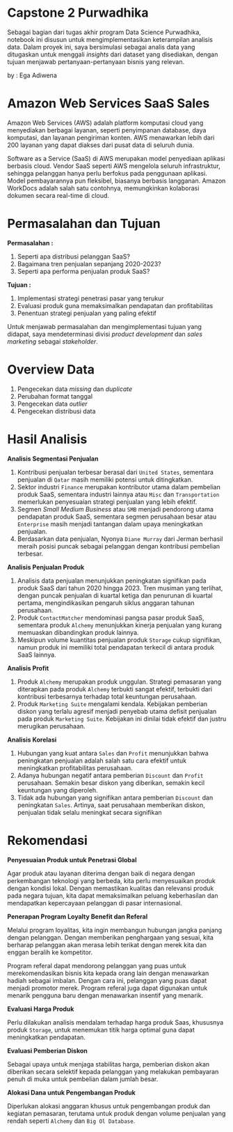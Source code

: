 # **Capstone 2 Purwadhika**

Sebagai bagian dari tugas akhir program Data Science Purwadhika, notebook ini disusun untuk mengimplementasikan keterampilan analisis data. Dalam proyek ini, saya bersimulasi sebagai analis data yang ditugaskan untuk menggali *insights* dari dataset yang disediakan, dengan tujuan menjawab pertanyaan-pertanyaan bisnis yang relevan.

by : Ega Adiwena

# **Amazon Web Services SaaS Sales**

Amazon Web Services (AWS) adalah platform komputasi cloud yang menyediakan berbagai layanan, seperti penyimpanan database, daya komputasi, dan layanan pengiriman konten. AWS menawarkan lebih dari 200 layanan yang dapat diakses dari pusat data di seluruh dunia.

Software as a Service (SaaS) di AWS merupakan model penyediaan aplikasi berbasis cloud. Vendor SaaS seperti AWS mengelola seluruh infrastruktur, sehingga pelanggan hanya perlu berfokus pada penggunaan aplikasi. Model pembayarannya pun fleksibel, biasanya berbasis langganan. Amazon WorkDocs adalah salah satu contohnya, memungkinkan kolaborasi dokumen secara real-time di cloud.

# **Permasalahan dan Tujuan**

**Permasalahan :**

1.   Seperti apa distribusi pelanggan SaaS?
2.   Bagaimana tren penjualan sepanjang 2020-2023?
3.   Seperti apa performa penjualan produk SaaS?

**Tujuan :**

1.   Implementasi strategi penetrasi pasar yang terukur
2.   Evaluasi produk guna memaksimalkan pendapatan dan profitabilitas
3.   Penentuan strategi penjualan yang paling efektif

Untuk menjawab permasalahan dan mengimplementasi tujuan yang didapat, saya mendeterminasi divisi *product development* dan *sales marketing* sebagai *stakeholder*.

# **Overview Data**

1.   Pengecekan data *missing* dan *duplicate*
2.   Perubahan format tanggal
3.   Pengecekan data *outlier*
4.   Pengecekan distribusi data

# **Hasil Analisis**

**Analisis Segmentasi Penjualan**

1.   Kontribusi penjualan terbesar berasal dari `United States`, sementara penjualan di `Qatar` masih memiliki potensi untuk ditingkatkan.
2.   Sektor industri `Finance` merupakan kontributor utama dalam pembelian produk SaaS, sementara industri lainnya atau `Misc` dan `Transportation` memerlukan penyesuaian strategi penjualan yang lebih efektif.
3.   Segmen *Small Medium Business* atau `SMB` menjadi pendorong utama pendapatan produk SaaS, sementara segmen perusahaan besar atau `Enterprise` masih menjadi tantangan dalam upaya meningkatkan penjualan.
4.   Berdasarkan data penjualan, Nyonya `Diane Murray` dari Jerman berhasil meraih posisi puncak sebagai pelanggan dengan kontribusi pembelian terbesar.

**Analisis Penjualan Produk**

1.   Analisis data penjualan menunjukkan peningkatan signifikan pada produk SaaS dari tahun 2020 hingga 2023. Tren musiman yang terlihat, dengan puncak penjualan di kuartal ketiga dan penurunan di kuartal pertama, mengindikasikan pengaruh siklus anggaran tahunan perusahaan.
2.   Produk `ContactMatcher` mendominasi pangsa pasar produk SaaS, sementara produk `Alchemy` menunjukkan kinerja penjualan yang kurang memuaskan dibandingkan produk lainnya.
3.   Meskipun volume kuantitas penjualan produk `Storage` cukup signifikan, namun produk ini memiliki total pendapatan terkecil di antara produk SaaS lainnya.

**Analisis Profit**

1.   Produk `Alchemy` merupakan produk unggulan. Strategi pemasaran yang diterapkan pada produk `Alchemy` terbukti sangat efektif, terbukti dari kontribusi terbesarnya terhadap total keuntungan perusahaan.
2.   Produk `Marketing Suite` mengalami kendala. Kebijakan pemberian diskon yang terlalu agresif menjadi penyebab utama defisit penjualan pada produk `Marketing Suite`. Kebijakan ini dinilai tidak efektif dan justru merugikan perusahaan.

**Analisis Korelasi**

1.   Hubungan yang kuat antara `Sales` dan `Profit` menunjukkan bahwa peningkatan penjualan adalah salah satu cara efektif untuk meningkatkan profitabilitas perusahaan.
2.   Adanya hubungan negatif antara pemberian `Discount` dan `Profit` perusahaan. Semakin besar diskon yang diberikan, semakin kecil keuntungan yang diperoleh.
3.   Tidak ada hubungan yang signifikan antara pemberian `Discount` dan peningkatan `Sales`. Artinya, saat perusahaan memberikan diskon, penjualan tidak selalu meningkat secara signifikan

# **Rekomendasi**

**Penyesuaian Produk untuk Penetrasi Global**

Agar produk atau layanan diterima dengan baik di negara dengan perkembangan teknologi yang berbeda, kita perlu menyesuaikan produk dengan kondisi lokal. Dengan memastikan kualitas dan relevansi produk pada negara tujuan, kita dapat memaksimalkan peluang keberhasilan dan mendapatkan kepercayaan pelanggan di pasar internasional.

**Penerapan Program Loyalty Benefit dan Referal**

Melalui program loyalitas, kita ingin membangun hubungan jangka panjang dengan pelanggan. Dengan memberikan penghargaan yang sesuai, kita berharap pelanggan akan merasa lebih terikat dengan merek kita dan enggan beralih ke kompetitor.

Program referal dapat mendorong pelanggan yang puas untuk merekomendasikan bisnis kita kepada orang lain dengan menawarkan hadiah sebagai imbalan. Dengan cara ini, pelanggan yang puas dapat menjadi promotor merek. Program referal juga dapat digunakan untuk menarik pengguna baru dengan menawarkan insentif yang menarik.

**Evaluasi Harga Produk**

Perlu dilakukan analisis mendalam terhadap harga produk Saas, khususnya produk `Storage`, untuk menemukan titik harga optimal guna dapat meningkatkan pendapatan.

**Evaluasi Pemberian Diskon**

Sebagai upaya untuk menjaga stabilitas harga, pemberian diskon akan diberikan secara selektif kepada pelanggan yang melakukan pembayaran penuh di muka untuk pembelian dalam jumlah besar.

**Alokasi Dana untuk Pengembangan Produk**

Diperlukan alokasi anggaran khusus untuk pengembangan produk dan kegiatan pemasaran, terutama untuk produk dengan volume penjualan yang rendah seperti `Alchemy` dan `Big Ol Database`.
